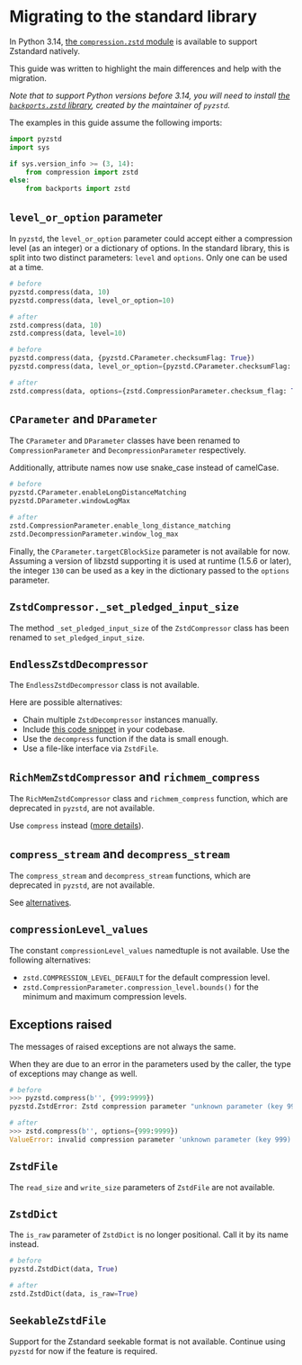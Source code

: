 # Migrating to the standard library

In Python 3.14, [the `compression.zstd` module](https://docs.python.org/3.14/library/compression.zstd.html) is available to support Zstandard natively.

This guide was written to highlight the main differences and help with the migration.

_Note that to support Python versions before 3.14, you will need to install [the `backports.zstd` library](https://github.com/Rogdham/backports.zstd), created by the maintainer of `pyzstd`._

The examples in this guide assume the following imports:

```python
import pyzstd
import sys

if sys.version_info >= (3, 14):
    from compression import zstd
else:
    from backports import zstd
```

## `level_or_option` parameter

In `pyzstd`, the `level_or_option` parameter could accept either a compression level (as an integer) or a dictionary of options. In the standard library, this is split into two distinct parameters: `level` and `options`. Only one can be used at a time.

```python
# before
pyzstd.compress(data, 10)
pyzstd.compress(data, level_or_option=10)

# after
zstd.compress(data, 10)
zstd.compress(data, level=10)
```

```python
# before
pyzstd.compress(data, {pyzstd.CParameter.checksumFlag: True})
pyzstd.compress(data, level_or_option={pyzstd.CParameter.checksumFlag: True})

# after
zstd.compress(data, options={zstd.CompressionParameter.checksum_flag: True})
```

## `CParameter` and `DParameter`

The `CParameter` and `DParameter` classes have been renamed to `CompressionParameter` and `DecompressionParameter` respectively.

Additionally, attribute names now use snake_case instead of camelCase.

```python
# before
pyzstd.CParameter.enableLongDistanceMatching
pyzstd.DParameter.windowLogMax

# after
zstd.CompressionParameter.enable_long_distance_matching
zstd.DecompressionParameter.window_log_max
```

Finally, the `CParameter.targetCBlockSize` parameter is not available for now. Assuming a version of libzstd supporting it is used at runtime (1.5.6 or later), the integer `130` can be used as a key in the dictionary passed to the `options` parameter.

## `ZstdCompressor._set_pledged_input_size`

The method `_set_pledged_input_size` of the `ZstdCompressor` class has been renamed to `set_pledged_input_size`.

## `EndlessZstdDecompressor`

The `EndlessZstdDecompressor` class is not available.

Here are possible alternatives:

- Chain multiple `ZstdDecompressor` instances manually.
- Include [this code snippet](https://gist.github.com/Rogdham/e2d694cee709e75240a1fd5278e99666#file-endless_zstd_decompressor-py) in your codebase.
- Use the `decompress` function if the data is small enough.
- Use a file-like interface via `ZstdFile`.

## `RichMemZstdCompressor` and `richmem_compress`

The `RichMemZstdCompressor` class and `richmem_compress` function, which are deprecated in `pyzstd`, are not available.

Use `compress` instead ([more details](./deprecated.md#richmem-compress)).

## `compress_stream` and `decompress_stream`

The `compress_stream` and `decompress_stream` functions, which are deprecated in `pyzstd`, are not available.

See [alternatives](./deprecated.md#compress-stream).

## `compressionLevel_values`

The constant `compressionLevel_values` namedtuple is not available. Use the following alternatives:

- `zstd.COMPRESSION_LEVEL_DEFAULT` for the default compression level.
- `zstd.CompressionParameter.compression_level.bounds()` for the minimum and maximum compression levels.

## Exceptions raised

The messages of raised exceptions are not always the same.

When they are due to an error in the parameters used by the caller, the type of exceptions may change as well.

```python
# before
>>> pyzstd.compress(b'', {999:9999})
pyzstd.ZstdError: Zstd compression parameter "unknown parameter (key 999)" is invalid. (zstd v1.5.7)

# after
>>> zstd.compress(b'', options={999:9999})
ValueError: invalid compression parameter 'unknown parameter (key 999)'
```

## `ZstdFile`

The `read_size` and `write_size` parameters of `ZstdFile` are not available.

## `ZstdDict`

The `is_raw` parameter of `ZstdDict` is no longer positional. Call it by its name instead.

```python
# before
pyzstd.ZstdDict(data, True)

# after
zstd.ZstdDict(data, is_raw=True)
```

## `SeekableZstdFile`

Support for the Zstandard seekable format is not available. Continue using `pyzstd` for now if the feature is required.
